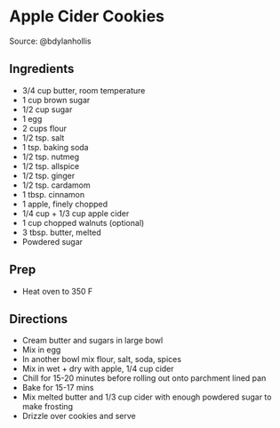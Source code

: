 # Apple Cider Cookies

Source: @bdylanhollis

## Ingredients

- 3/4 cup butter, room temperature
- 1 cup brown sugar
- 1/2 cup sugar
- 1 egg
- 2 cups flour
- 1/2 tsp. salt
- 1 tsp. baking soda
- 1/2 tsp. nutmeg
- 1/2 tsp. allspice
- 1/2 tsp. ginger
- 1/2 tsp. cardamom
- 1 tbsp. cinnamon
- 1 apple, finely chopped
- 1/4 cup + 1/3 cup apple cider
- 1 cup chopped walnuts (optional)
- 3 tbsp. butter, melted
- Powdered sugar

## Prep

- Heat oven to 350 F

## Directions

- Cream butter and sugars in large bowl
- Mix in egg
- In another bowl mix flour, salt, soda, spices
- Mix in wet + dry with apple, 1/4 cup cider
- Chill for 15-20 minutes before rolling out onto parchment lined pan
- Bake for 15-17 mins
- Mix melted butter and 1/3 cup cider with enough powdered sugar to make frosting
- Drizzle over cookies and serve
